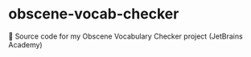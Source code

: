 # obscene-vocab-checker
🎒 Source code for my Obscene Vocabulary Checker project (JetBrains Academy)
